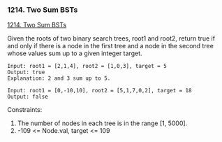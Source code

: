 ### 1214. Two Sum BSTs
[1214. Two Sum BSTs
](https://leetcode.com/problems/two-sum-bsts/)


Given the roots of two binary search trees, root1 and root2, return true if and only if there is a node in the first tree and a node in the second tree whose values sum up to a given integer target.



```
Input: root1 = [2,1,4], root2 = [1,0,3], target = 5
Output: true
Explanation: 2 and 3 sum up to 5.
```

```
Input: root1 = [0,-10,10], root2 = [5,1,7,0,2], target = 18
Output: false
```

Constraints:

1. The number of nodes in each tree is in the range [1, 5000].
2. -109 <= Node.val, target <= 109
